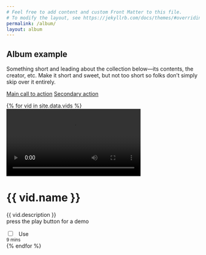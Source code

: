 ```yaml
---
# Feel free to add content and custom Front Matter to this file.
# To modify the layout, see https://jekyllrb.com/docs/themes/#overriding-theme-defaults
permalink: /album/
layout: album
---
```

<section class="jumbotron text-center">
<div class="container">
<h1>Album example</h1>
<p class="lead text-muted">Something short and leading about the collection below—its contents, the creator, etc. Make it short and sweet, but not too short so folks don’t simply skip over it entirely.</p>
<p>
<a href="#" class="btn btn-primary my-2">Main call to action</a>
<a href="#" class="btn btn-secondary my-2">Secondary action</a>
</p>
</div>
</section>
<div class="album py-5 bg-light">
<div class="container">
<div class="row">
{% for vid in site.data.vids %}
      <div class="col-md-4">
<div class="card mb-4 shadow-sm">
<video width="350" controls="">
<source src="/video/{{ vid.link }}" type="video/mp4">
Your browser does not support HTML video.
</video>
<div class="card-body">
<h1>{{ vid.name }}</h1>
<p class="card-text">{{ vid.description }}<br />press the play button for a demo</p>
<div class="d-flex justify-content-between align-items-center">
<div class="btn-group">
  <input type="checkbox" id="vidid" name="checkbox1" value="1">
   <label for="checkbox1">&nbsp; Use</label><br>
</div>
<small class="text-muted">9 mins</small>
</div>
</div>
</div>
</div>
  {% endfor %}

</div>
</div>
</div>